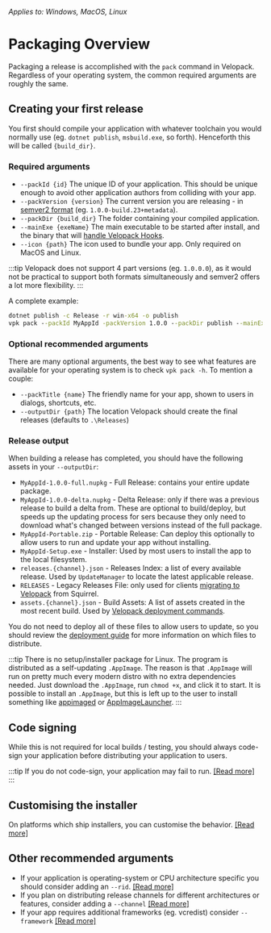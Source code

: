 *Applies to: Windows, MacOS, Linux*
# Packaging Overview

Packaging a release is accomplished with the `pack` command in Velopack. Regardless of your operating system, the common required arguments are roughly the same. 

## Creating your first release
You first should compile your application with whatever toolchain you would normally use (eg. `dotnet publish`, `msbuild.exe`, so forth). 
Henceforth this will be called `{build_dir}`.

### Required arguments
- `--packId {id}` The unique ID of your application. This should be unique enough to avoid other application authors from colliding with your app.
- `--packVersion {version}` The current version you are releasing - in [semver2 format](https://semver.org/) (eg. `1.0.0-build.23+metadata`). 
- `--packDir {build_dir}` The folder containing your compiled application.
- `--mainExe {exeName}` The main executable to be started after install, and the binary that will [handle Velopack Hooks](../integrating/overview.md).
- `--icon {path}` The icon used to bundle your app. Only required on MacOS and Linux.

:::tip
Velopack does not support 4 part versions (eg. `1.0.0.0`), as it would not be practical to support both formats simultaneously and semver2 offers a lot more flexibility.
:::

A complete example:
```cmd
dotnet publish -c Release -r win-x64 -o publish
vpk pack --packId MyAppId -packVersion 1.0.0 --packDir publish --mainExe MyApp.exe
```

### Optional recommended arguments
There are many optional arguments, the best way to see what features are available for your operating system is to check `vpk pack -h`. To mention a couple:
- `--packTitle {name}` The friendly name for your app, shown to users in dialogs, shortcuts, etc.
- `--outputDir {path}` The location Velopack should create the final releases (defaults to `.\Releases`)

### Release output
When building a release has completed, you should have the following assets in your `--outputDir`:
- `MyAppId-1.0.0-full.nupkg` - Full Release: contains your entire update package.
- `MyAppId-1.0.0-delta.nupkg` - Delta Release: only if there was a previous release to build a delta from. These are optional to build/deploy, but speeds up the updating process for sers because they only need to download what's changed between versions instead of the full package.
- `MyAppId-Portable.zip` - Portable Release: Can deploy this optionally to allow users to run and update your app without installing.
- `MyAppId-Setup.exe` - Installer: Used by most users to install the app to the local filesystem.
- `releases.{channel}.json` - Releases Index: a list of every available release. Used by `UpdateManager` to locate the latest applicable release.
- `RELEASES` - Legacy Releases File: only used for clients [migrating to Velopack](../migrating) from Squirrel.
- `assets.{channel}.json` - Build Assets: A list of assets created in the most recent build. Used by [Velopack deployment commands](../distributing/overview.md).

You do not need to deploy all of these files to allow users to update, so you should review the [deployment guide](../distributing/overview.md) for more information on which files to distribute.

:::tip
There is no setup/installer package for Linux. The program is distributed as a self-updating `.AppImage`. The reason is that `.AppImage` will run on pretty much every modern distro with no extra dependencies needed. Just download the `.AppImage`, run `chmod +x`, and click it to start. It is possible to install an `.AppImage`, but this is left up to the user to install something like [appimaged](https://github.com/probonopd/go-appimage/blob/master/src/appimaged/README.md) or [AppImageLauncher](https://github.com/TheAssassin/AppImageLauncher).
:::

## Code signing
While this is not required for local builds / testing, you should always code-sign your application before distributing your application to users. 

:::tip
If you do not code-sign, your application may fail to run. [[Read more]](signing.md)
:::

## Customising the installer
On platforms which ship installers, you can customise the behavior. [[Read more]](installer.md)

## Other recommended arguments
- If your application is operating-system or CPU architecture specific you should consider adding an `--rid`. [[Read more]](rid.md)
- If you plan on distributing release channels for different architectures or features, consider adding a `--channel` [[Read more]](channels.md)
- If your app requires additional frameworks (eg. vcredist) consider `--framework` [[Read more]](bootstrapping.md)